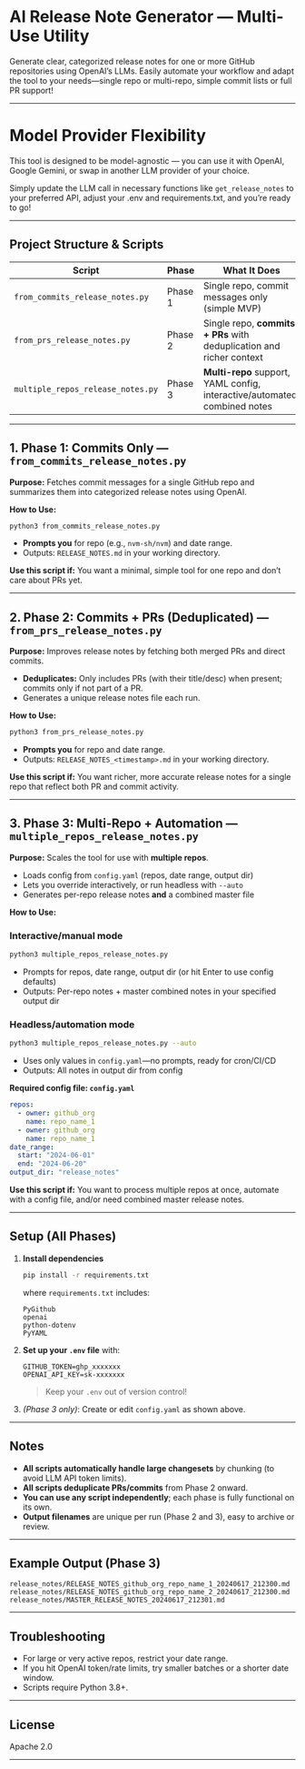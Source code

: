 
# AI Release Note Generator — Multi-Use Utility

Generate clear, categorized release notes for one or more GitHub repositories using OpenAI’s LLMs.
Easily automate your workflow and adapt the tool to your needs—single repo or multi-repo, simple commit lists or full PR support!

---

# Model Provider Flexibility

This tool is designed to be model-agnostic — you can use it with OpenAI, Google Gemini, or swap in another LLM provider of your choice.

Simply update the LLM call in necessary functions like  `get_release_notes` to your preferred API, adjust your .env and requirements.txt, and you’re ready to go!

---

## Project Structure & Scripts


| Script      | Phase   | What It Does                                                               |
| ----------- | ------- | -------------------------------------------------------------------------- |
| `from_commits_release_notes.py`   | Phase 1 | Single repo, commit messages only (simple MVP)                             |
| `from_prs_release_notes.py` | Phase 2 | Single repo, **commits + PRs** with deduplication and richer context       |
| `multiple_repos_release_notes.py` | Phase 3 | **Multi-repo** support, YAML config, interactive/automated, combined notes |

---

## 1. Phase 1: Commits Only — `from_commits_release_notes.py`

**Purpose:**
Fetches commit messages for a single GitHub repo and summarizes them into categorized release notes using OpenAI.

**How to Use:**

```bash
python3 from_commits_release_notes.py
```

* **Prompts you** for repo (e.g., `nvm-sh/nvm`) and date range.
* Outputs: `RELEASE_NOTES.md` in your working directory.

**Use this script if:**
You want a minimal, simple tool for one repo and don’t care about PRs yet.

---

## 2. Phase 2: Commits + PRs (Deduplicated) — `from_prs_release_notes.py`

**Purpose:**
Improves release notes by fetching both merged PRs and direct commits.

* **Deduplicates:** Only includes PRs (with their title/desc) when present; commits only if not part of a PR.
* Generates a unique release notes file each run.

**How to Use:**

```bash
python3 from_prs_release_notes.py
```

* **Prompts you** for repo and date range.
* Outputs: `RELEASE_NOTES_<timestamp>.md` in your working directory.

**Use this script if:**
You want richer, more accurate release notes for a single repo that reflect both PR and commit activity.

---

## 3. Phase 3: Multi-Repo + Automation — `multiple_repos_release_notes.py`

**Purpose:**
Scales the tool for use with **multiple repos**.

* Loads config from `config.yaml` (repos, date range, output dir)
* Lets you override interactively, or run headless with `--auto`
* Generates per-repo release notes **and** a combined master file

**How to Use:**

### Interactive/manual mode

```bash
python3 multiple_repos_release_notes.py
```

* Prompts for repos, date range, output dir (or hit Enter to use config defaults)
* Outputs: Per-repo notes + master combined notes in your specified output dir

### Headless/automation mode

```bash
python3 multiple_repos_release_notes.py --auto
```

* Uses only values in `config.yaml`—no prompts, ready for cron/CI/CD
* Outputs: All notes in output dir from config

**Required config file: `config.yaml`**

```yaml
repos:
  - owner: github_org
    name: repo_name_1
  - owner: github_org
    name: repo_name_1
date_range:
  start: "2024-06-01"
  end: "2024-06-20"
output_dir: "release_notes"
```

**Use this script if:**
You want to process multiple repos at once, automate with a config file, and/or need combined master release notes.

---

## Setup (All Phases)

1. **Install dependencies**

   ```bash
   pip install -r requirements.txt
   ```

   where `requirements.txt` includes:

   ```
   PyGithub
   openai
   python-dotenv
   PyYAML
   ```

2. **Set up your `.env` file** with:

   ```
   GITHUB_TOKEN=ghp_xxxxxxx
   OPENAI_API_KEY=sk-xxxxxxx
   ```

   > Keep your `.env` out of version control!

3. *(Phase 3 only)*: Create or edit `config.yaml` as shown above.

---

## Notes

* **All scripts automatically handle large changesets** by chunking (to avoid LLM API token limits).
* **All scripts deduplicate PRs/commits** from Phase 2 onward.
* **You can use any script independently**; each phase is fully functional on its own.
* **Output filenames** are unique per run (Phase 2 and 3), easy to archive or review.

---

## Example Output (Phase 3)

```
release_notes/RELEASE_NOTES_github_org_repo_name_1_20240617_212300.md
release_notes/RELEASE_NOTES_github_org_repo_name_2_20240617_212300.md
release_notes/MASTER_RELEASE_NOTES_20240617_212301.md
```

---

## Troubleshooting

* For large or very active repos, restrict your date range.
* If you hit OpenAI token/rate limits, try smaller batches or a shorter date window.
* Scripts require Python 3.8+.

---

## License

Apache 2.0

---


